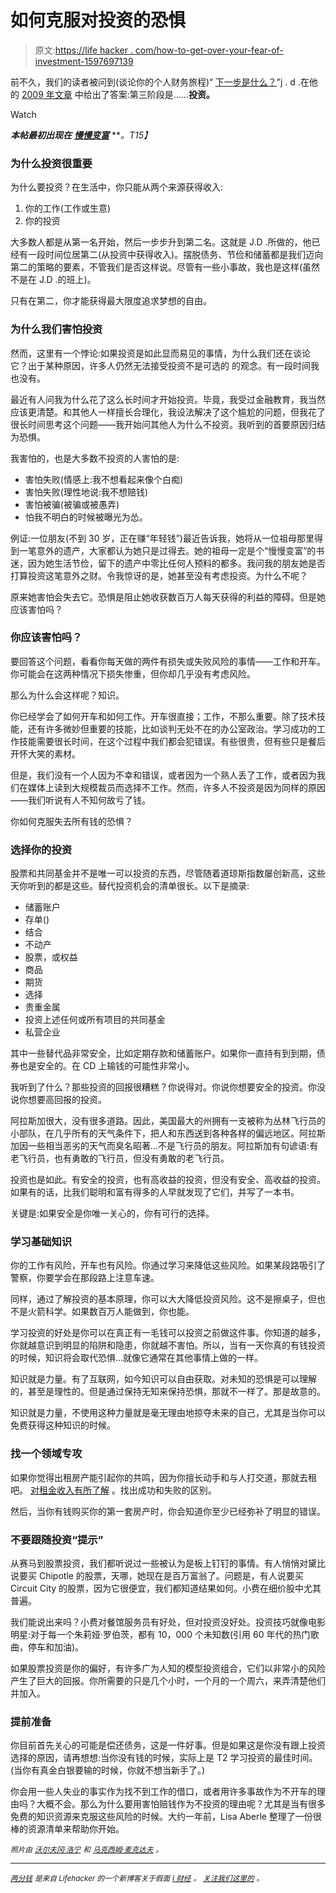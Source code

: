# 如何克服对投资的恐惧

> 原文:[https://life hacker . com/how-to-get-over-your-fear-of-investment-1597697139](https://lifehacker.com/how-to-get-over-your-fear-of-investing-1597697139)

前不久，我们的读者被问到(谈论你的个人财务旅程)“ [下一步是什么？](http://www.getrichslowly.org/blog/2013/03/08/ask-the-readers-what-is-the-next-step/)”j . d .在他的 [2009 年文章](http://www.getrichslowly.org/blog/2009/02/06/what-next-the-third-stage-of-personal-finance/) 中给出了答案:第三阶段是……**投资。**

Watch

***本帖最初出现在*** [***慢慢变富***](http://www.getrichslowly.org/blog/2014/06/24/how-close-are-you/) ***。*T15】**

### **为什么投资很重要**

为什么要投资？在生活中，你只能从两个来源获得收入:

1.  你的工作(工作或生意)
2.  你的投资

大多数人都是从第一名开始，然后一步步升到第二名。这就是 J.D .所做的，他已经有一段时间位居第二(从投资中获得收入)。摆脱债务、节俭和储蓄都是我们迈向第二的策略的要素，不管我们是否这样说。尽管有一些小事故，我也是这样(虽然不是在 J.D .的班上)。

只有在第二，你才能获得最大限度追求梦想的自由。

### **为什么我们害怕投资**

然而，这里有一个悖论:如果投资是如此显而易见的事情，为什么我们还在谈论它？出于某种原因，许多人仍然无法接受投资不是可选的 的观念。有一段时间我也没有。

最近有人问我为什么花了这么长时间才开始投资。毕竟，我受过金融教育，我当然应该更清楚。和其他人一样擅长合理化，我设法解决了这个尴尬的问题，但我花了很长时间思考这个问题——我开始问其他人为什么不投资。我听到的首要原因归结为恐惧。

我害怕的，也是大多数不投资的人害怕的是:

*   害怕失败(情感上:我不想看起来像个白痴)
*   害怕失败(理性地说:我不想赔钱)
*   害怕被骗(被骗或被愚弄)
*   怕我不明白的时候被曝光为怂。

例证:一位朋友(不到 30 岁，正在赚“年轻钱”)最近告诉我，她将从一位祖母那里得到一笔意外的遗产，大家都认为她只是过得去。她的祖母一定是个“慢慢变富”的书迷，因为她生活节俭，留下的遗产中零比任何人预料的都多。我问我的朋友她是否打算投资这笔意外之财。令我惊讶的是，她甚至没有考虑投资。为什么不呢？

原来她害怕会失去它。恐惧是阻止她收获数百万人每天获得的利益的障碍。但是她应该害怕吗？

### 你应该害怕吗？

要回答这个问题，看看你每天做的两件有损失或失败风险的事情——工作和开车。你可能会在这两种情况下损失惨重，但你却几乎没有考虑风险。

那么为什么会这样呢？知识。

你已经学会了如何开车和如何工作。开车很直接；工作，不那么重要。除了技术技能，还有许多微妙但重要的技能，比如谈判无处不在的办公室政治。学习成功的工作技能需要很长时间，在这个过程中我们都会犯错误。有些很贵，但有些只是餐后开怀大笑的素材。

但是，我们没有一个人因为不幸和错误，或者因为一个熟人丢了工作，或者因为我们在媒体上读到大规模裁员而选择不工作。然而，许多人不投资是因为同样的原因——我们听说有人不知何故亏了钱。

你如何克服失去所有钱的恐惧？

### **选择你的投资**

股票和共同基金并不是唯一可以投资的东西，尽管随着道琼斯指数屡创新高，这些天你听到的都是这些。替代投资机会的清单很长。以下是摘录:

*   储蓄账户
*   存单()
*   结合
*   不动产
*   股票，或权益
*   商品
*   期货
*   选择
*   贵重金属
*   投资上述任何或所有项目的共同基金
*   私营企业

其中一些替代品非常安全，比如定期存款和储蓄账户。如果你一直持有到到期，债券也是安全的。在 CD 上输钱的可能性非常小。

我听到了什么？那些投资的回报很糟糕？你说得对。你说你想要安全的投资。你没说你想要高回报的投资。

阿拉斯加很大，没有很多道路。因此，美国最大的州拥有一支被称为丛林飞行员的小部队，在几乎所有的天气条件下，把人和东西送到各种各样的偏远地区。阿拉斯加因一些相当恶劣的天气而臭名昭著…不是飞行员的朋友。阿拉斯加有句谚语:有老飞行员，也有勇敢的飞行员，但没有勇敢的老飞行员。

投资也是如此。有安全的投资，也有高收益的投资，但没有安全、高收益的投资。如果有的话，比我们聪明和富有得多的人早就发现了它们，并写了一本书。

关键是:如果安全是你唯一关心的，你有可行的选择。

### **学习基础知识**

你的工作有风险，开车也有风险。你通过学习来降低这些风险。如果某段路吸引了警察，你要学会在那段路上注意车速。

同样，通过了解投资的基本原理，你可以大大降低投资风险。这不是擦桌子，但也不是火箭科学。如果数百万人能做到，你也能。

学习投资的好处是你可以在真正有一毛钱可以投资之前做这件事。你知道的越多，你就越意识到明显的陷阱和隐患，你就越不害怕。所以，当有一天你真的有钱投资的时候，知识将会取代恐惧…就像它通常在其他事情上做的一样。

知识就是力量。有了互联网，如今知识可以自由获取。对未知的恐惧是可以理解的，甚至是理性的。但是通过保持无知来保持恐惧，那就不一样了。那是故意的。

知识就是力量，不使用这种力量就是毫无理由地掠夺未来的自己，尤其是当你可以免费获得这种知识的时候。

### **找一个领域专攻**

如果你觉得出租房产能引起你的共鸣，因为你擅长动手和与人打交道，那就去租吧。 [对租金收入有所了解](http://www.getrichslowly.org/blog/2014/03/04/why-home-prices-are-climbing-again-and-what-you-should-do-about-it/) 。找出成功和失败的区别。

然后，当你有钱购买你的第一套房产时，你会知道你至少已经弥补了明显的错误。

### **不要跟随投资“提示”**

从赛马到股票投资，我们都听说过一些被认为是板上钉钉的事情。有人悄悄对黛比说要买 Chipotle 的股票，天哪，她现在是百万富翁了。问题是，有人说要买 Circuit City 的股票，因为它很便宜，我们都知道结果如何。小费在细价股中尤其普遍。

我们能说出来吗？小费对餐馆服务员有好处，但对投资没好处。投资技巧就像电影明星:对于每一个朱莉娅·罗伯茨，都有 10，000 个未知数(引用 60 年代的热门歌曲，停车和加油)。

如果股票投资是你的偏好，有许多广为人知的模型投资组合，它们以非常小的风险产生了巨大的回报。你所需要的只是几个小时，一个月的一个周六，来弄清楚他们并加入。

### **提前准备**

你目前首先关心的可能是偿还债务，这是一件好事。但是如果这是你没有跟上投资选择的原因，请再想想:当你没有钱的时候，实际上是 T2 学习投资的最佳时间。(当你有真金白银要输的时候，你就不想当新手了。)

你会用一些人失业的事实作为找不到工作的借口，或者用许多事故作为不开车的理由吗？大概不会。那么为什么要用害怕赔钱作为不投资的理由呢？尤其是当有很多免费的知识资源来克服这些风险的时候。大约一年前，Lisa Aberle 整理了一份很棒的资源清单来帮助你开始。

<small>*照片由*</small> [<small>*沃尔夫冈·洛宁*</small>](https://www.flickr.com/photos/wjlonien/) <small>*和*</small> [<small>*马克西姆·麦克达夫*</small>](https://www.flickr.com/photos/maximemcduff/) <small>*。*</small>

* * *

[<small>*两分钱*</small>](http://twocents.lifehacker.com/) <small>*是来自 Lifehacker 的一个新博客关于假面*</small> [<small>*l 财经*</small>](http://twocents.lifehacker.com/) <small>*。*</small> [<small>*关注我们这里的*</small>](https://twitter.com/TwoCentsLH) <small>*。*</small>